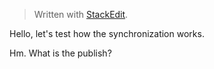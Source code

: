 


> Written with [StackEdit](https://stackedit.io/).

Hello, let's test how the synchronization works.


Hm. What is the publish?


<!--stackedit_data:
eyJoaXN0b3J5IjpbMTExOTE3MTIyOF19
-->